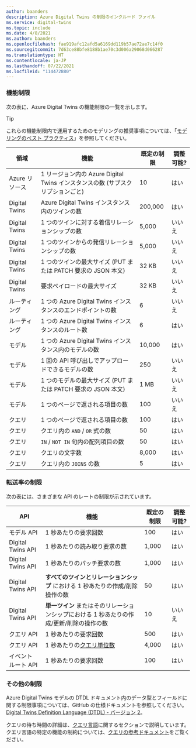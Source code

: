 ```yaml
---
author: baanders
description: Azure Digital Twins の制限のインクルード ファイル
ms.service: digital-twins
ms.topic: include
ms.date: 4/8/2021
ms.author: baanders
ms.openlocfilehash: fae919afc12afd5a6169dd119b57ae72ae7c14f0
ms.sourcegitcommit: 7d63ce88bfe8188b1ae70c3d006a29068d066287
ms.translationtype: HT
ms.contentlocale: ja-JP
ms.lasthandoff: 07/22/2021
ms.locfileid: "114472880"
---
```

### <a name="functional-limits"></a>機能制限

次の表に、Azure Digital Twins の機能制限の一覧を示します。 

> [!TIP]
> これらの機能制限内で運用するためのモデリングの推奨事項については、「[モデリングのベスト プラクティス](../articles/digital-twins/concepts-models.md#modeling-best-practices)」を参照してください。

| 領域 | 機能 | 既定の制限 | 調整可能? |
| --- | --- | --- | --- |
| Azure リソース | 1 リージョン内の Azure Digital Twins インスタンスの数 (サブスクリプションごと) | 10 | はい |
| Digital Twins | Azure Digital Twins インスタンス内のツインの数 | 200,000 | はい |
| Digital Twins | 1 つのツインに対する着信リレーションシップの数 | 5,000 | いいえ |
| Digital Twins | 1 つのツインからの発信リレーションシップの数 | 5,000 | いいえ |
| Digital Twins | 1 つのツインの最大サイズ (PUT または PATCH 要求の JSON 本文) | 32 KB | いいえ |
| Digital Twins | 要求ペイロードの最大サイズ | 32 KB | いいえ | 
| ルーティング | 1 つの Azure Digital Twins インスタンスのエンドポイントの数 | 6 | いいえ |
| ルーティング | 1 つの Azure Digital Twins インスタンスのルート数 | 6 | はい |
| モデル | 1 つの Azure Digital Twins インスタンス内のモデルの数 | 10,000 | はい |
| モデル | 1 回の API 呼び出しでアップロードできるモデルの数 | 250 | いいえ |
| モデル | 1 つのモデルの最大サイズ (PUT または PATCH 要求の JSON 本文) | 1 MB | いいえ |
| モデル | 1 つのページで返される項目の数 | 100 | いいえ |
| クエリ | 1 つのページで返される項目の数 | 100 | はい |
| クエリ | クエリ内の `AND` / `OR` 式の数 | 50 | はい |
| クエリ | `IN` / `NOT IN` 句内の配列項目の数 | 50 | はい |
| クエリ | クエリの文字数 | 8,000 | はい |
| クエリ | クエリ内の `JOINS` の数 | 5 | はい |

### <a name="rate-limits"></a>転送率の制限

次の表には、さまざまな API のレートの制限が示されています。

| API | 機能 | 既定の制限 | 調整可能? |
| --- | --- | --- | --- |
| モデル API | 1 秒あたりの要求回数 | 100 | はい |
| Digital Twins API | 1 秒あたりの読み取り要求の数 | 1,000 | はい |
| Digital Twins API | 1 秒あたりのパッチ要求の数 | 1,000 | はい |
| Digital Twins API | **すべてのツインとリレーションシップ** における 1 秒あたりの作成/削除操作の数 | 50 | はい |
| Digital Twins API | **単一ツイン** またはそのリレーションシップにおける 1 秒あたりの作成/更新/削除の操作の数 | 10 | いいえ |
| クエリ API | 1 秒あたりの要求回数 | 500 | はい |
| クエリ API | 1 秒あたりの[クエリ単位数](../articles/digital-twins/concepts-query-units.md) | 4,000 | はい |
| イベント ルート API | 1 秒あたりの要求回数 | 100 | はい |

### <a name="other-limits"></a>その他の制限

Azure Digital Twins モデルの DTDL ドキュメント内のデータ型とフィールドに関する制限事項については、GitHub の仕様ドキュメントを参照してください。[Digital Twins Definition Language (DTDL) - バージョン 2](https://github.com/Azure/opendigitaltwins-dtdl/blob/master/DTDL/v2/dtdlv2.md)。
 
クエリの待ち時間の詳細は、[クエリ言語](../articles/digital-twins/concepts-query-language.md#considerations-for-querying)に関するセクションで説明しています。 クエリ言語の特定の機能の制約については、[クエリの参考ドキュメント](../articles/digital-twins/concepts-query-language.md#reference-documentation)をご覧ください。
